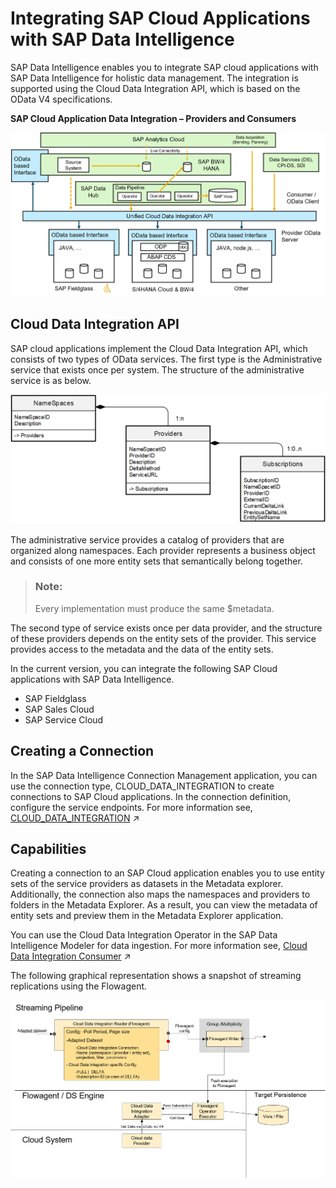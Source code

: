 <!-- loiod6a8144e272e43cfb104888a47d29cef -->

# Integrating SAP Cloud Applications with SAP Data Intelligence

SAP Data Intelligence enables you to integrate SAP cloud applications with SAP Data Intelligence for holistic data management. The integration is supported using the Cloud Data Integration API, which is based on the OData V4 specifications.

**SAP Cloud Application Data Integration – Providers and Consumers ​**

![](images/PandC2_71a76d2.png)



<a name="loiod6a8144e272e43cfb104888a47d29cef__section_znp_mc1_hhb"/>

## Cloud Data Integration API

SAP cloud applications implement the Cloud Data Integration API, which consists of two types of OData services. The first type is the Administrative service that exists once per system. The structure of the administrative service is as below.

![](images/Administrative_Service_bd8640b.png)

The administrative service provides a catalog of providers that are organized along namespaces. Each provider represents a business object and consists of one more entity sets that semantically belong together.

> ### Note:  
> Every implementation must produce the same $metadata.

The second type of service exists once per data provider, and the structure of these providers depends on the entity sets of the provider. This service provides access to the metadata and the data of the entity sets.

In the current version, you can integrate the following SAP Cloud applications with SAP Data Intelligence.

-   SAP Fieldglass
-   SAP Sales Cloud
-   SAP Service Cloud



<a name="loiod6a8144e272e43cfb104888a47d29cef__section_r1x_wh1_hhb"/>

## Creating a Connection

In the SAP Data Intelligence Connection Management application, you can use the connection type, CLOUD\_DATA\_INTEGRATION to create connections to SAP Cloud applications. In the connection definition, configure the service endpoints. For more information see, [CLOUD_DATA_INTEGRATION](https://help.sap.com/viewer/300d97f4d57c4b329df8c83858ff67fb/Dev/en-US/ff10e8a1238c41898ae9008b893538c5.html "The CLOUD_DATA_INTEGRATION connection type connects to and accesses information from systems that provide OData-based APIs for data integration with SAP Data Intelligence and SAP BW/4 HANA.") :arrow_upper_right:



<a name="loiod6a8144e272e43cfb104888a47d29cef__section_jpd_131_hhb"/>

## Capabilities

Creating a connection to an SAP Cloud application enables you to use entity sets of the service providers as datasets in the Metadata explorer. Additionally, the connection also maps the namespaces and providers to folders in the Metadata Explorer. As a result, you can view the metadata of entity sets and preview them in the Metadata Explorer application.

You can use the Cloud Data Integration Operator in the SAP Data Intelligence Modeler for data ingestion. For more information see, [Cloud Data Integration Consumer](https://help.sap.com/viewer/9182d964573745e89f523395d7c43e53/Dev/en-US/f1f6af01992145e288970f956aae5da9.html "The Cloud Data Integration Consumer operator (com.sap.dh.cloud_data_integration) is implemented in the subengine model and uses Flowagent for execution. To effectively read from it, it is necessary to connect this operator to a Flowagent-based producer operator (for example, Flowagent File Producer).") :arrow_upper_right:

The following graphical representation shows a snapshot of streaming replications using the Flowagent.

![](images/Streamin_Flowages_Min_46786e3.png)

